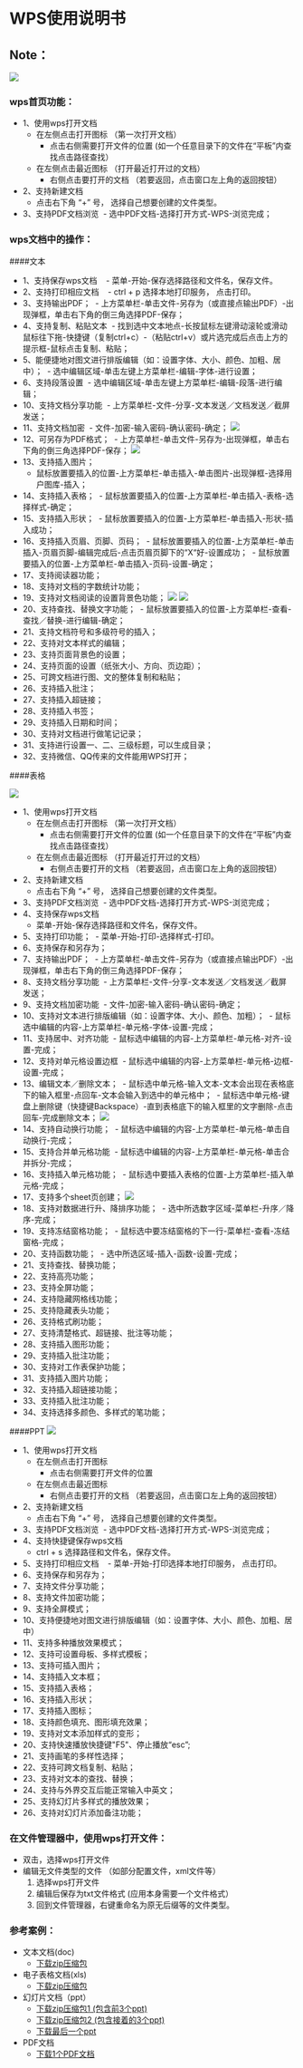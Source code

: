 # WPS使用说明书
## Note：  

![](https://github.com/openthos/community-analysis/blob/master/pic/using-instractions-pic/wps.png)

### wps首页功能：  
- 1、使用wps打开文档
  - 在左侧点击打开图标   （第一次打开文档）
    - 点击右侧需要打开文件的位置   (如一个任意目录下的文件在“平板”内查找点击路径查找）
  - 在左侧点击最近图标   （打开最近打开过的文档）
    - 右侧点击要打开的文档   （若要返回，点击窗口左上角的返回按钮）
- 2、支持新建文档
  - 点击右下角 “+” 号， 选择自己想要创建的文件类型。
- 3、支持PDF文档浏览
  - 选中PDF文档-选择打开方式-WPS-浏览完成；
  
### wps文档中的操作：  

  
####文本
  
- 1、支持保存wps文档  
  -  菜单-开始-保存选择路径和文件名，保存文件。  
- 2、支持打印相应文档  
  - ctrl + p 选择本地打印服务， 点击打印。
- 3、支持输出PDF；
  - 上方菜单栏-单击文件-另存为（或直接点输出PDF）-出现弹框，单击右下角的倒三角选择PDF-保存；
- 4、支持复制、粘贴文本
  - 找到选中文本地点-长按鼠标左键滑动滚轮或滑动鼠标往下拖-快捷键（复制ctrl+c）-（粘贴ctrl+v）或片选完成后点击上方的提示框-鼠标点击复制、粘贴；
- 5、能便捷地对图文进行排版编辑（如：设置字体、大小、颜色、加粗、居中）；
  - 选中编辑区域-单击左键上方菜单栏-编辑-字体-进行设置；
- 6、支持段落设置
  - 选中编辑区域-单击左键上方菜单栏-编辑-段落-进行编辑；
- 10、支持文档分享功能
  - 上方菜单栏-文件-分享-文本发送／文档发送／截屏发送；
- 11、支持文档加密
  - 文件-加密-输入密码-确认密码-确定；
![](https://github.com/openthos/community-analysis/blob/master/pic/WPSpic/Screenshot_2016-12-28-15-52-56.png)
- 12、可另存为PDF格式；
  - 上方菜单栏-单击文件-另存为-出现弹框，单击右下角的倒三角选择PDF-保存；
![](https://github.com/openthos/community-analysis/blob/master/pic/WPSpic/Screenshot_2016-12-28-16-03-55.png)
- 13、支持插入图片；
  - 鼠标放置要插入的位置-上方菜单栏-单击插入-单击图片-出现弹框-选择用户图库-插入；
- 14、支持插入表格；
  - 鼠标放置要插入的位置-上方菜单栏-单击插入-表格-选择样式-确定；
- 15、支持插入形状；
  - 鼠标放置要插入的位置-上方菜单栏-单击插入-形状-插入成功；
- 16、支持插入页眉、页脚、页码；
  - 鼠标放置要插入的位置-上方菜单栏-单击插入-页眉页脚-编辑完成后-点击页眉页脚下的“X“好-设置成功；
  - 鼠标放置要插入的位置-上方菜单栏-单击插入-页码-设置-确定；
- 17、支持阅读器功能；
- 18、支持对文档的字数统计功能；
- 19、支持对文档阅读的设置背景色功能；
![](https://github.com/openthos/community-analysis/blob/master/pic/WPSpic/Screenshot_2016-12-28-16-14-57.png)
![](https://github.com/openthos/community-analysis/blob/master/pic/WPSpic/Screenshot_2016-12-28-16-15-07.png)
- 20、支持查找、替换文字功能；
  - 鼠标放置要插入的位置-上方菜单栏-查看-查找／替换-进行编辑-确定；
- 21、支持文档符号和多级符号的插入；
- 22、支持对文本样式的编辑；
- 23、支持页面背景色的设置；
- 24、支持页面的设置（纸张大小、方向、页边距）；
- 25、可跨文档进行图、文的整体复制和粘贴；
- 26、支持插入批注；
- 27、支持插入超链接；
- 28、支持插入书签；
- 29、支持插入日期和时间；
- 30、支持对文档进行做笔记记录；
- 31、支持进行设置一、二、三级标题，可以生成目录；
- 32、支持微信、QQ传来的文件能用WPS打开；


####表格

![](https://github.com/openthos/community-analysis/blob/master/pic/WPSpic/Screenshot_2016-12-28-16-44-27.png)
- 1、使用wps打开文档
  - 在左侧点击打开图标   （第一次打开文档）
    - 点击右侧需要打开文件的位置   (如一个任意目录下的文件在“平板”内查找点击路径查找）
  - 在左侧点击最近图标   （打开最近打开过的文档）
    - 右侧点击要打开的文档   （若要返回，点击窗口左上角的返回按钮）
- 2、支持新建文档
  - 点击右下角 “+” 号， 选择自己想要创建的文件类型。
- 3、支持PDF文档浏览
  - 选中PDF文档-选择打开方式-WPS-浏览完成；
- 4、支持保存wps文档  
  - 菜单-开始-保存选择路径和文件名，保存文件。 
- 5、支持打印功能；
  - 菜单-开始-打印-选择样式-打印。
- 6、支持保存和另存为；
- 7、支持输出PDF；
  - 上方菜单栏-单击文件-另存为（或直接点输出PDF）-出现弹框，单击右下角的倒三角选择PDF-保存；
- 8、支持文档分享功能
  - 上方菜单栏-文件-分享-文本发送／文档发送／截屏发送；
- 9、支持文档加密功能
  - 文件-加密-输入密码-确认密码-确定；
- 10、支持对文本进行排版编辑（如：设置字体、大小、颜色、加粗）；
  - 鼠标选中编辑的内容-上方菜单栏-单元格-字体-设置-完成；
- 11、支持居中、对齐功能
  - 鼠标选中编辑的内容-上方菜单栏-单元格-对齐-设置-完成；
- 12、支持对单元格设置边框
  - 鼠标选中编辑的内容-上方菜单栏-单元格-边框-设置-完成；
- 13、编辑文本／删除文本；
  - 鼠标选中单元格-输入文本-文本会出现在表格底下的输入框里-点回车-文本会输入到选中的单元格中；
  - 鼠标选中单元格-键盘上删除键（快捷键Backspace）-直到表格底下的输入框里的文字删除-点击回车-完成删除文本；
![](https://github.com/openthos/community-analysis/blob/master/pic/WPSpic/Screenshot_2016-12-28-17-09-25.png)
- 14、支持自动换行功能；
  - 鼠标选中编辑的内容-上方菜单栏-单元格-单击自动换行-完成；
- 15、支持合并单元格功能
  - 鼠标选中编辑的内容-上方菜单栏-单元格-单击合并拆分-完成；
- 16、支持插入单元格功能；
  - 鼠标选中要插入表格的位置-上方菜单栏-插入单元格-完成；
- 17、支持多个sheet页创建；
![](https://github.com/openthos/community-analysis/blob/master/pic/WPSpic/Screenshot_2016-12-28-17-15-17.png)
- 18、支持对数据进行升、降排序功能；
  - 选中所选数字区域-菜单栏-升序／降序-完成；
- 19、支持冻结窗格功能；
  - 鼠标选中要冻结窗格的下一行-菜单栏-查看-冻结窗格-完成；
- 20、支持函数功能；
  - 选中所选区域-插入-函数-设置-完成；
- 21、支持查找、替换功能；
- 22、支持高亮功能；
- 23、支持全屏功能；
- 24、支持隐藏网格线功能；
- 25、支持隐藏表头功能；
- 26、支持格式刷功能；
- 27、支持清楚格式、超链接、批注等功能；
- 28、支持插入图形功能；
- 29、支持插入批注功能；
- 30、支持对工作表保护功能；
- 31、支持插入图片功能；
- 32、支持插入超链接功能；
- 33、支持插入批注功能；
- 34、支持选择多颜色、多样式的笔功能；



####PPT
![](https://github.com/openthos/community-analysis/blob/master/pic/WPSpic/Screenshot_2016-12-29-09-22-44.png)
- 1、使用wps打开文档
  - 在左侧点击打开图标  
    - 点击右侧需要打开文件的位置  
  - 在左侧点击最近图标   
    - 右侧点击要打开的文档 （若要返回，点击窗口左上角的返回按钮）
- 2、支持新建文档
  - 点击右下角 “+” 号， 选择自己想要创建的文件类型。
- 3、支持PDF文档浏览
  - 选中PDF文档-选择打开方式-WPS-浏览完成；
- 4、支持快捷键保存wps文档  
  - ctrl + s 选择路径和文件名，保存文件。  
- 5、支持打印相应文档  
  - 菜单-开始-打印选择本地打印服务， 点击打印。
- 6、支持保存和另存为；
- 7、支持文件分享功能；
- 8、支持文件加密功能；
- 9、支持全屏模式；
- 10、支持便捷地对图文进行排版编辑（如：设置字体、大小、颜色、加粗、居中）
- 11、支持多种播放效果模式；
- 12、支持可设置母板、多样式模板；
- 13、支持可插入图片；
- 14、支持插入文本框；
- 15、支持插入表格；
- 16、支持插入形状；
- 17、支持插入图标；
- 18、支持颜色填充、图形填充效果；
- 19、支持对文本添加样式的变形；
- 20、支持快速播放快捷键"F5"、停止播放“esc”;
- 21、支持画笔的多样性选择；
- 22、支持可跨文档复制、粘贴；
- 23、支持对文本的查找、替换；
- 24、支持与外界交互后能正常输入中英文；
- 25、支持幻灯片多样式的播放效果；
- 26、支持对幻灯片添加备注功能；
 
### 在文件管理器中，使用wps打开文件：  
- 双击，选择wps打开文件  
- 编辑无文件类型的文件   （如部分配置文件，xml文件等）
  1. 选择wps打开文件
  2. 编辑后保存为txt文件格式  (应用本身需要一个文件格式）  
  3. 回到文件管理器，右键重命名为原无后缀等的文件类型。

### 参考案例：  
- 文本文档(doc)  
  - [下载zip压缩包](https://github.com/openthos/multiwin-analysis/tree/master/doc/docs.zip) 
- 电子表格文档(xls)
  - [下载zip压缩包](https://github.com/openthos/multiwin-analysis/tree/master/doc/xls.zip) 
- 幻灯片文档（ppt）
  - [下载zip压缩包1 (包含前3个ppt)](https://github.com/openthos/multiwin-analysis/tree/master/doc/ppt.zip) 
  - [下载zip压缩包2 (包含接着的3个ppt)](https://github.com/openthos/multiwin-analysis/tree/master/doc/ppt2.zip) 
  - [下载最后一个ppt](https://github.com/openthos/multiwin-analysis/tree/master/doc/tmp_19691-一铭翻译云V2.0介绍-950946290.pptx) 
- PDF文档
  - [下载1个PDF文档](https://github.com/openthos/multiwin-analysis/tree/master/doc/cy-1.pdf) 
